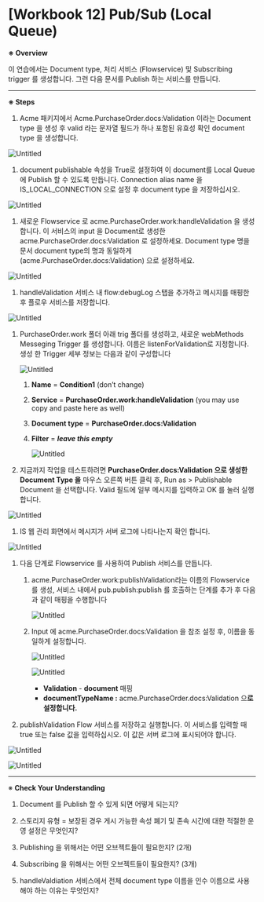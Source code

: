# [Workbook 12] Pub/Sub (Local Queue)

**※ Overview**

 

이 연습에서는 Document type, 처리 서비스 (Flowservice) 및 Subscribing trigger 를 생성합니다. 그런 다음 문서를 Publish 하는 서비스를 만듭니다. 

---

**※ Steps**

1. Acme 패키지에서 Acme.PurchaseOrder.docs:Validation 이라는 Document type 을 생성 후 valid 라는 문자열 필드가 하나 포함된 유효성 확인 document type 을 생성합니다.

![Untitled](%5BWorkbook%2012%5D%20Pub%20Sub%20(Local%20Queue)%2032ecc07d34d54fc5980d37bf04e96ce5/Untitled.png)

1. document publishable 속성을 True로 설정하여 이 document를 Local Queue 에 Publish 할 수 있도록 만듭니다. Connection alias name 을 IS_LOCAL_CONNECTION 으로 설정 후 document type 을 저장하십시오.

![Untitled](%5BWorkbook%2012%5D%20Pub%20Sub%20(Local%20Queue)%2032ecc07d34d54fc5980d37bf04e96ce5/Untitled%201.png)

1. 새로운 Flowservice 로 acme.PurchaseOrder.work:handleValidation 을 생성합니다. 이 서비스의 input 을 Document로 생성한 acme.PurchaseOrder.docs:Validation 로 설정하세요. Document type 명을 문서 document type의 명과 동일하게 (acme.PurchaseOrder.docs:Validation) 으로 설정하세요.

![Untitled](%5BWorkbook%2012%5D%20Pub%20Sub%20(Local%20Queue)%2032ecc07d34d54fc5980d37bf04e96ce5/Untitled%202.png)

1. handleValidation 서비스 내 flow:debugLog 스탭을 추가하고 메시지를 매핑한 후 플로우 서비스를 저장합니다.

![Untitled](%5BWorkbook%2012%5D%20Pub%20Sub%20(Local%20Queue)%2032ecc07d34d54fc5980d37bf04e96ce5/Untitled%203.png)

1. PurchaseOrder.work 폴더 아래 trig 폴더를 생성하고, 새로운 webMethods Messeging Trigger 를 생성합니다. 이름은 listenForValidation로 지정합니다. 생성 한 Trigger 세부 정보는 다음과 같이 구성합니다
    
    ![Untitled](%5BWorkbook%2012%5D%20Pub%20Sub%20(Local%20Queue)%2032ecc07d34d54fc5980d37bf04e96ce5/Untitled%204.png)
    
    1. **Name** = **Condition1** (don’t change)
    2. **Service** = **PurchaseOrder.work:handleValidation**  (you may use copy and paste here as well)
    3. **Document type** = **PurchaseOrder.docs:Validation**
    4. **Filter** = ***leave this empty***
        
        ![Untitled](%5BWorkbook%2012%5D%20Pub%20Sub%20(Local%20Queue)%2032ecc07d34d54fc5980d37bf04e96ce5/Untitled%205.png)
        

1. 지금까지 작업을 테스트하려면 **PurchaseOrder.docs:Validation 으로 생성한 Document Type 을** 마우스 오른쪽 버튼 클릭 후, Run as > Publishable Document 을 선택합니다. Valid 필드에 일부 메시지를 입력하고 OK 를 눌러 실행합니다.

![Untitled](%5BWorkbook%2012%5D%20Pub%20Sub%20(Local%20Queue)%2032ecc07d34d54fc5980d37bf04e96ce5/Untitled%206.png)

1. IS 웹 관리 화면에서 메시지가 서버 로그에 나타나는지 확인 합니다.

![Untitled](%5BWorkbook%2012%5D%20Pub%20Sub%20(Local%20Queue)%2032ecc07d34d54fc5980d37bf04e96ce5/Untitled%207.png)

1. 다음 단계로 Flowservice 를 사용하여 Publish 서비스를 만듭니다. 
    1. acme.PurchaseOrder.work:publishValidation라는 이름의 Flowservice 를 생성, 서비스 내에서 pub.publish:publish 를 호출하는 단계를 추가 후 다음과 같이 매핑을 수행합니다
        
        ![Untitled](%5BWorkbook%2012%5D%20Pub%20Sub%20(Local%20Queue)%2032ecc07d34d54fc5980d37bf04e96ce5/Untitled%208.png)
        
    2. Input 에 acme.PurchaseOrder.docs:Validation 을 참조 설정 후, 이름을 동일하게 설정합니다.
        
        ![Untitled](%5BWorkbook%2012%5D%20Pub%20Sub%20(Local%20Queue)%2032ecc07d34d54fc5980d37bf04e96ce5/Untitled%209.png)
        
        ![Untitled](%5BWorkbook%2012%5D%20Pub%20Sub%20(Local%20Queue)%2032ecc07d34d54fc5980d37bf04e96ce5/Untitled%2010.png)
        
        - **Validation** - **document** 매핑
        - **documentTypeName :** acme.PurchaseOrder.docs:Validation 으**로 설정합니다.**

1. publishValidation Flow 서비스를 저장하고 실행합니다. 이 서비스를 입력할 때 true 또는 false 값을 입력하십시오. 이 값은 서버 로그에 표시되어야 합니다.

![Untitled](%5BWorkbook%2012%5D%20Pub%20Sub%20(Local%20Queue)%2032ecc07d34d54fc5980d37bf04e96ce5/Untitled%2011.png)

![Untitled](%5BWorkbook%2012%5D%20Pub%20Sub%20(Local%20Queue)%2032ecc07d34d54fc5980d37bf04e96ce5/Untitled%2012.png)

---

※ **Check Your Understanding**

1. Document 를 Publish 할 수 있게 되면 어떻게 되는지?

1. 스토리지 유형 = 보장된 경우 게시 가능한 속성 폐기 및 존속 시간에 대한 적절한 운영 설정은 무엇인지?

1. Publishing 을 위해서는 어떤 오브젝트들이 필요한지? (2개)

1. Subscribing 을 위해서는 어떤 오브젝트들이 필요한지? (3개)

1. handleValdiation 서비스에서 전체 document type 이름을 인수 이름으로 사용해야 하는 이유는 무엇인지?
